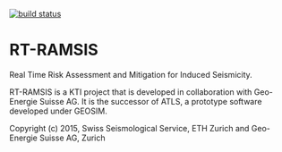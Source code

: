 [![build status](https://gitlab-ci.seismo.ethz.ch/projects/4/status.png?ref=develop)](https://gitlab-ci.seismo.ethz.ch/projects/4?ref=develop)

# RT-RAMSIS

Real Time Risk Assessment and Mitigation for Induced Seismicity.

RT-RAMSIS is a KTI project that is developed in collaboration with
Geo-Energie Suisse AG. It is the successor of ATLS, a prototype
software developed under GEOSIM.

Copyright (c) 2015, Swiss Seismological Service, ETH Zurich and Geo-Energie Suisse
AG, Zurich